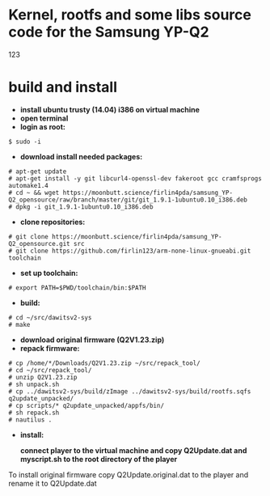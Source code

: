 # Kernel, rootfs and some libs source code for the Samsung YP-Q2

123

# build and install

* **install ubuntu trusty (14.04) i386 on virtual machine** 
* **open terminal**
* **login as root:** 
``` 
$ sudo -i
```

* **download install needed packages:**
```
# apt-get update
# apt-get install -y git libcurl4-openssl-dev fakeroot gcc cramfsprogs automake1.4
# cd ~ && wget https://moonbutt.science/firlin4pda/samsung_YP-Q2_opensource/raw/branch/master/git/git_1.9.1-1ubuntu0.10_i386.deb
# dpkg -i git_1.9.1-1ubuntu0.10_i386.deb
```
* **clone repositories:**
```
# git clone https://moonbutt.science/firlin4pda/samsung_YP-Q2_opensource.git src
# git clone https://github.com/firlin123/arm-none-linux-gnueabi.git toolchain
```
* **set up toolchain:**
```
# export PATH=$PWD/toolchain/bin:$PATH
```
* **build:**
```
# cd ~/src/dawitsv2-sys
# make
```
* **download original firmware (Q2V1.23.zip)**
* **repack firmware:**
```
# cp /home/*/Downloads/Q2V1.23.zip ~/src/repack_tool/
# cd ~/src/repack_tool/
# unzip Q2V1.23.zip
# sh unpack.sh
# cp ../dawitsv2-sys/build/zImage ../dawitsv2-sys/build/rootfs.sqfs q2update_unpacked/
# cp scripts/* q2update_unpacked/appfs/bin/
# sh repack.sh
# nautilus .
```
* **install:**

     **connect player to the virtual machine and copy Q2Update.dat and myscript.sh to the root directory of the player**


To install original firmware copy Q2Update.original.dat to the player and rename it to Q2Update.dat
